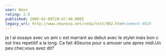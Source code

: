 ```yaml
---
user: Wavz
rating: 2.5
published: 2006-02-09T20:47:40.000Z
legacy_url: http://www.emunova.net/veda/test/982.htm#comment-4619
---
```

je l ai essaye avec un ami c est marrant au debut avec le stylet mais bon c est tres repetitif a la long.
Ca fait 40euros pour s amuser une apres midi.Un peu cher,vous avez dit?